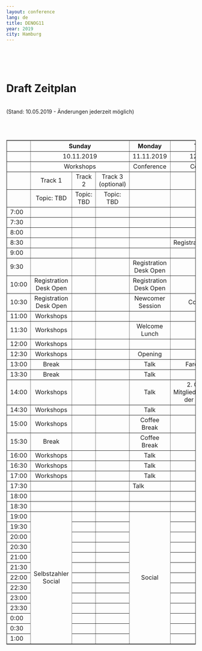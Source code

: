 ```yaml
---
layout: conference
lang: de
title: DENOG11
year: 2019
city: Hamburg
---
```

<br>
<br>
<br>
<h1>Draft Zeitplan</h1><br>
(Stand: 10.05.2019 - Änderungen jederzeit möglich)<br>
<br>
<br>
<br>
<table border='1'>
  <tr>
    <th></th>
    <th colspan='3'><b><center>Sunday
    <th><b><center>Monday
    <th><b><center>Tuesday
  
  <tr>
    <td>
    <td colspan='3'><center>10.11.2019
    <td><center>11.11.2019
    <td><center>12.11.2019
  
  <tr>
    <td>
    <td colspan='3'><center>Workshops
    <td><center>Conference
    <td><center>Conference
  
  <tr>
    <td>
    <td><center>Track 1
    <td><center>Track 2
    <td><center>Track 3 (optional)
    <td>
    <td>
  
  <tr>
    <td>
    <td><center>Topic: TBD
    <td><center>Topic: TBD
    <td><center>Topic: TBD
    <td>
    <td>
  
  <tr>
    <td>7:00
    <td>
    <td>
    <td>
    <td>
    <td>
  
  <tr>
    <td>7:30
    <td>
    <td>
    <td>
    <td>
    <td>
  
  <tr>
    <td>8:00
    <td>
    <td>
    <td>
    <td>
    <td>
  
  <tr>
    <td>8:30
    <td>
    <td>
    <td>
    <td>
    <td><center>Registration Desk Open
  
  <tr>
    <td>9:00
    <td>
    <td>
    <td>
    <td>
    <td><center>Talk
  
  <tr>
    <td>9:30
    <td>
    <td>
    <td>
    <td><center>Registration Desk Open
    <td><center>Talk
  
  <tr>
    <td>10:00
    <td><center>Registration Desk Open
    <td>
    <td>
    <td><center>Registration Desk Open
    <td><center>Talk
  
  <tr>
    <td>10:30
    <td><center>Registration Desk Open
    <td>
    <td>
    <td><center>Newcomer Session
    <td><center>Coffee Break
  
  <tr>
    <td>11:00
    <td><center>Workshops
    <td>
    <td>
    <td>
    <td><center>Talk
  
  <tr>
    <td>11:30
    <td><center>Workshops
    <td>
    <td>
    <td><center>Welcome Lunch
    <td><center>Talk
  
  <tr>
    <td>12:00
    <td><center>Workshops
    <td>
    <td>
    <td>
    <td><center>Talk
  
  <tr>
    <td>12:30
    <td><center>Workshops
    <td>
    <td>
    <td><center>Opening
    <td><center>Talk
  
  <tr>
    <td>13:00
    <td><center>Break
    <td>
    <td>
    <td><center>Talk
    <td><center>Farewell Lunch
  
  <tr>
    <td>13:30
    <td><center>Break
    <td>
    <td>
    <td><center>Talk
    <td>
  
  <tr>
    <td>14:00
    <td><center>Workshops
    <td>
    <td>
    <td><center>Talk
    <td><center>2. Ordentliche<br>Mitgliederversammlung<br>der DENOG e.V.
  
  <tr>
    <td>14:30
    <td><center>Workshops
    <td>
    <td>
    <td><center>Talk
    <td>
  
  <tr>
    <td>15:00
    <td><center>Workshops
    <td>
    <td>
    <td><center>Coffee Break
    <td>
  
  <tr>
    <td>15:30
    <td><center>Break
    <td>
    <td>
    <td><center>Coffee Break
    <td>
  
  <tr>
    <td>16:00
    <td><center>Workshops
    <td>
    <td>
    <td><center>Talk
    <td>
  
  <tr>
    <td>16:30
    <td><center>Workshops
    <td>
    <td>
    <td><center>Talk
    <td>
  
  <tr>
    <td>17:00
    <td><center>Workshops
    <td>
    <td>
    <td><center>Talk
    <td>
  
  <tr>
    <td>17:30
    <td>
    <td>
    <td>
    <td>Talk
    <td>
  
  <tr>
    <td>18:00
    <td>
    <td>
    <td>
    <td>
    <td>
  
  <tr>
    <td>18:30
    <td>
    <td>
    <td>
    <td>
    <td>
  
  <tr>
    <td>19:00
    <td rowspan='13'><center>Selbstzahler Social
    <td>
    <td>
    <td rowspan='13'><center>Social
    <td>
  
  <tr>
    <td>19:30
    <td>
    <td>
    <td>
    <td>
    <td>
  
  <tr>
    <td>20:00
    <td>
    <td>
    <td>
    <td>
    <td>
  
  <tr>
    <td>20:30
    <td>
    <td>
    <td>
    <td>
    <td>
  
  <tr>
    <td>21:00
    <td>
    <td>
    <td>
    <td>
    <td>
  
  <tr>
    <td>21:30
    <td>
    <td>
    <td>
    <td>
    <td>
  
  <tr>
    <td>22:00
    <td>
    <td>
    <td>
    <td>
    <td>
  
  <tr>
    <td>22:30
    <td>
    <td>
    <td>
    <td>
    <td>
  
  <tr>
    <td>23:00
    <td>
    <td>
    <td>
    <td>
    <td>
  
  <tr>
    <td>23:30
    <td>
    <td>
    <td>
    <td>
    <td>
  
  <tr>
    <td>0:00
    <td>
    <td>
    <td>
    <td>
    <td>
  
  <tr>
    <td>0:30
    <td>
    <td>
    <td>
    <td>
    <td>
  
  <tr>
    <td>1:00
    <td>
    <td>
    <td>
    <td>
    <td>
  

